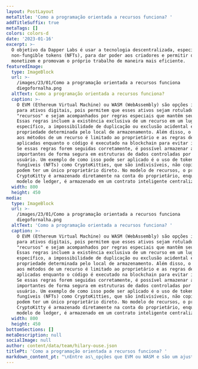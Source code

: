 ```yaml
---
layout: PostLayout
metaTitle: 'Como a programação orientada a recursos funciona? '
addTitleSuffix: true
metaTags: []
colors: colors-d
date: '2023-01-16'
excerpt: >-
  O objetivo da Dapper Labs é usar a tecnologia descentralizada, especificamente
  non-fungible tokens (NFTs), para dar poder aos criadores e permitir que eles
  monetizem e promovam o próprio trabalho de maneira mais eficiente. 
featuredImage:
  type: ImageBlock
  url: >-
    /images/23/01/Como a programação orientada a recursos funciona
    diegofornalha.png
  altText: Como a programação orientada a recursos funciona?
  caption: >-
    O EVM (Ethereum Virtual Machine) ou WASM (WebAssembly) são opções ideais
    para ativos digitais, pois permitem que esses ativos sejam rotulados como
    "recursos" e sejam acompanhados por regras especiais que mantêm seu valor.
    Essas regras incluem a existência exclusiva de um recurso em um lugar
    específico, a impossibilidade de duplicação ou exclusão acidental e a
    propriedade determinada pelo local de armazenamento. Além disso, o acesso
    aos métodos de um recurso é limitado ao proprietário e as regras devem ser
    aplicadas enquanto o código é executado na blockchain para evitar invasões.
    Se essas regras forem seguidas corretamente, é possível armazenar ativos
    importantes de forma segura em estruturas de dados controladas por código de
    usuário. Um exemplo de como isso pode ser aplicado é o uso de tokens não
    fungíveis (NFTs) como CryptoKitties, que são indivisíveis, não copiáveis e
    podem ter um único proprietário direto. No modelo de recursos, o próprio
    CryptoKitty é armazenado diretamente na conta do proprietário, enquanto no
    modelo de ledger, é armazenado em um contrato inteligente centralizado.
  width: 800
  height: 450
media:
  type: ImageBlock
  url: >-
    /images/23/01/Como a programação orientada a recursos funciona
    diegofornalha.png
  altText: 'Como a programação orientada a recursos funciona? '
  caption: >-
    O EVM (Ethereum Virtual Machine) ou WASM (WebAssembly) são opções ideais
    para ativos digitais, pois permitem que esses ativos sejam rotulados como
    "recursos" e sejam acompanhados por regras especiais que mantêm seu valor.
    Essas regras incluem a existência exclusiva de um recurso em um lugar
    específico, a impossibilidade de duplicação ou exclusão acidental e a
    propriedade determinada pelo local de armazenamento. Além disso, o acesso
    aos métodos de um recurso é limitado ao proprietário e as regras devem ser
    aplicadas enquanto o código é executado na blockchain para evitar invasões.
    Se essas regras forem seguidas corretamente, é possível armazenar ativos
    importantes de forma segura em estruturas de dados controladas por código de
    usuário. Um exemplo de como isso pode ser aplicado é o uso de tokens não
    fungíveis (NFTs) como CryptoKitties, que são indivisíveis, não copiáveis e
    podem ter um único proprietário direto. No modelo de recursos, o próprio
    CryptoKitty é armazenado diretamente na conta do proprietário, enquanto no
    modelo de ledger, é armazenado em um contrato inteligente centralizado.
  width: 800
  height: 450
bottomSections: []
metaDescription: null
socialImage: null
author: content/data/team/hilary-ouse.json
titlePt: 'Como a programação orientada a recursos funciona? '
markdown_content_pt: "\nEntre as\_opções que EVM ou WASM e são um ajuste perfeito para ativos digitais.\n\nA rotulagem de algo como um “recurso” informa ao ambiente de programação que essa estrutura de dados representa algo de valor tangível e que todo código que interage com essa estrutura de dados precisa seguir uma série de regras especiais que manterão o valor dessa estrutura de dados.\n\nEntão, quais são essas regras?\n\n1\\.  \\*\\*Cada recurso existe exatamente em um lugar a qualquer momento.\\*\\*\n\nOs recursos não podem ser duplicados ou excluídos acidentalmente, por erro de programação ou código malicioso.\n\n2\\.  \\*\\*A propriedade de um recurso é definida por onde ele é armazenado.\\*\\*\n\nNão há razão central que precise ser consultada para determinar a propriedade.\n\n3\\.  \\*\\*O acesso aos métodos em um recurso é limitado ao proprietário.\\*\\*\n\nPor exemplo, apenas o proprietário de um CryptoKitty pode iniciar uma operação de criação que levará ao nascimento de um novo Kitty.\n\nNão basta que o status especial dos objetos Resource seja aplicado apenas pelo compilador.\n\nAs regras devem ser aplicadas enquanto o código estiver realmente sendo executado na blockchain, seria muito fácil para um invasor usar uma cópia comprometida do compilador que ignora as regras que mantêm os recursos seguros.\n\nContudo! Se você aplicar essas regras corretamente, poderá permitir que o ativo mais importante da rede do token nativo seja armazenado com segurança dentro de estruturas de dados controladas por código enviado pelo usuário.\n\n\\# \\*\\*Mostre-me um exemplo!\\*\\*\n\nA maneira mais fácil de pensar sobre Recursos é pensar em um exemplo usando um Token Não Fungível (NFT), como um CryptoKitty.\n\nCada CryptoKitty é indivisível, não copiável e pode ter um único proprietário direto, que corresponde diretamente à construção de programação de Recursos.\n\nEm um modelo de Ledger como o Ethereum, todos os CryptoKitties são armazenados em um único contrato inteligente como uma lista gigante. A propriedade de cada Kitty é rastreada armazenando o ID da conta de cada proprietário em um livro central, e a única maneira de alterar a propriedade de uma Kitty é entrar em contato com o livro central e solicitar que ele atualize o ID da conta associado a essa Kitty.\n\n\\`contract KittyLedger {     struct Kitty {}     priv let kitties: {Int: Kitty}     fun transfer(kittyId: Int, newOwner: AccountId) {         if (msg.sender == kitties\\[kittyId].owner) {             kitties\\[kittyId].owner = newOwner         }     } } transaction(signer: Account) {     // diz ao razão central para atribuir a propriedade de     // myKittyId para uma conta diferente centralKittyLedger.transfer(myKittyId, receiverAccountId) }\\`\n\nNo Modelo de Recursos, o próprio Kitty é representado como um objeto de Recursos e é armazenado\_\\\\\\*diretamente na conta que a possui.\n\n\\\\\\*Assim como no mundo físico, a propriedade é representada pela posse. Você não precisa procurar em um livro central para ver se possui algo, ou o armazena em sua conta ou não.\n\nE se você tiver, pode transferi-lo ou controlá-lo de outra forma, e se você\_\\*não\\*\_tem, não há como capturá-lo ou alterá-lo.\n\n\\`contract CryptoKitties {     //As contas armazenam uma coleção em seu recurso de armazenamento de conta KittyCollection {         // Cada coleção tem funções para //mover recursos armazenados para dentro e para fora         fun withdraw(kittyId: int): CryptoKitty         fun deposit(kitty: CryptoKitty)     }     //Os objetos de recurso que podem ser armazenados no recurso de coleção CryptoKitty {} } transaction(signer: Account) {     //Remove o Kitty da coleção do signatário e o armazena     // temporariamente na pilha.      let theKitty <- signer.kittyCollection.withdraw(kittyId: myKittyId)     // Move o Kitty para a conta do destinatário     let receiver = getAccount(receiverAccountId)     receiver.kittyCollection.deposit(kitty: <-theKitty) }\\`\n\n\\*Nota: para manter o foco nas diferenças entre os modelos de contabilidade e propriedade direta, os dois exemplos acima ignoram questões como controle de acesso, definindo todas as variáveis, e outros fatores com os quais o código ativo precisaria se preocupar.\\*\n\n\\# \\*\\*Por que os recursos importam\\*\\*\n\nAlém da vitória óbvia de incluir abstrações para gerenciar a propriedade, existem vários outros benefícios secundários decorrentes do uso de Recursos, cada um dos quais bastante significativo por si só:\n\n\\# \\*\\*Aluguel de Estado\\*\\*\n\nAs plataformas escaláveis de contratos inteligentes precisam de alguma maneira de cobrar “ aluguel de estado ” para que os dados armazenados no blockchain sejam pagos ou removidos do conjunto de trabalho.\n\nCom o modelo de contabilidade, é difícil saber quem deve pagar esse aluguel. Por exemplo, o contrato CryptoKitties representa dezenas de milhares de jogadores com quase dois milhões de Kitties e mais de 111MB de dados na blockchain.\n\nA Ethereum não fornece nenhuma maneira de cobrar aluguel de maneira justa a todos os proprietários da Kitty.\n\nUsando um modelo de propriedade direta via Tipos de Recursos, cada Kitty seria armazenada dentro da conta de seu proprietário, juntamente com os outros ativos dessa pessoa.\n\nA responsabilidade de quem precisa pagar por esse armazenamento é clara.\n\nAlém disso, usuários individuais (assistidos pelo software cliente) podem arquivar ativos não utilizados para reduzir seus custos e reduzir a carga na rede.\n\n\\# \\*\\*Propriedade flexível\\*\\*\n\nO uso de um modelo de contabilidade para propriedade limita os tipos de relacionamentos com proprietários disponíveis.\n\nPor exemplo, o ERC-721 define um modelo de propriedade para NFTs que pressupõe que apenas endereços Ethereum podem possuir uma NFT.\n\nNo entanto, a ideia de um ativo em si possuir outros ativos (como um CryptoKitty que possui um par bacana de óculos de sol ) é muito interessante em alguns casos de uso, e exigiu a criação de uma nova especificação (ERC-998).\n\nO ERC-998 é muito poderoso, mas também é muito mais complicado que o ERC-721. Implementá-lo adequadamente é muito difícil e aplicar retroativamente seus recursos aos ativos existentes do ERC-721 é efetivamente impossível.\n\nO modelo de propriedade direta permite que qualquer ativo modelado usando Tipos de Recursos seja armazenado com segurança em qualquer lugar do sistema, incluindo “dentro” de outros ativos, quando apropriado.\n\nTodas as garantias de segurança e valor podem ser mantidas pelo sistema de tempo de execução, enquanto desbloqueia a flexibilidade criativa para desenvolvedores sem complexidade indevida.\n\n\\# \\*\\*Segurança baseada em capacidade\\*\\*\n\nOs tipos de recursos fornecem todas as garantias necessárias para implementar o conceito de “Capacidades” do\_\\[Segurança baseada em capacidade]\\(https://en.wikipedia.org/wiki/Capability-based\\_security)\_modelo. Os recursos são um mecanismo poderoso para definir sistemas seguros e podem facilitar a adesão ao\_\\[Princípio do Menos Privilégio]\\(https://en.wikipedia.org/wiki/Principle\\_of\\_least\\_privilege)\_(uma prática recomendada comum em sistemas de segurança).\n\nOs modelos de segurança baseados em capacidade são geralmente considerados muito mais fáceis de raciocinar sobre, (o que aumenta a segurança), permitindo maior flexibilidade.\n\n\\# \\*\\*Eliminando erros de reentrada\\*\\*\n\n\\[O bug de contrato inteligente mais famoso da história da Ethereum]\\(https://www.wired.com/2016/06/50-million-hack-just-showed-dao-human/)\_foi devido a um problema de reentrada, e os desenvolvedores de solidity precisa estar constantemente vigilantes contra a introdução de fluxo lógico suscetível a ataques de reentrada.\n\nFelizmente, os métodos definidos nos recursos dos objetos não podem ser vítimas de nenhuma exploração de reentrada.\n\nParece uma afirmação ousada! No entanto, segue naturalmente como os Recursos são definidos: cada Recurso tem um único proprietário e somente o proprietário de um Recurso pode chamar os métodos nele.\n\nSe um método de recurso estiver “na pilha”, sabemos que a referência de propriedade única a esse objeto já está em uso simplesmente não é possível que qualquer código que chamamos de dentro desse método, no entanto indiretamente, obtenha uma segunda referência a esse objeto para fazer uma chamada de método reentrante.\n\nObviamente, trabalhar diretamente com o estado compartilhado global (ignorando o uso de objetos de Recursos) ainda pode criar um código vulnerável a erros de reentrada.\n\nÉ por isso que o estilo idiomático de cadência é usar Recursos para todo o estado compartilhado autores de contratos inteligentes que adotam Recursos nunca precisam pensar em bugs de reentrada novamente!\n\n\\# \\*\\*Mais sobre recursos\\*\\*\n\nPara aprofundar os recursos e a programação orientada a recursos, você pode:\n\n\\*   Leia o\_\\[Mover papel técnico]\\(https://developers.libra.org/docs/assets/papers/libra-move-a-language-with-programmable-resources/2019-09-26.pdf)\\[documentos do desenvolvedor]\\(https://developers.libra.org/docs/move-overview) e\n\n\\*   Leia o\_\\[Documentos do desenvolvedor de Flow]\\(https://docs.onflow.org/docs)\\[Introdução à Cadence]\\(https://docs.onflow.org/docs/introduction)\n\n\\*   Aprenda a linguagem de programação Cadence em\_\\[Flow Playground]\\(https://www.onflow.org/play)\n\n\n\n"
---
```


